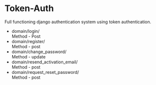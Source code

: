 # Token-Auth
Full functioning django authentication system using token authentication.

* domain/login/ \
    Method - Post
* domain/register/ \
    Method - post
* domain/change_password/ \
    Method - update
* domain/resend_activation_email/ \
    Method - post
* domain/request_reset_password/ \
    Method - post

